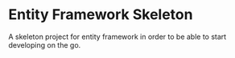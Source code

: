 # Entity Framework Skeleton
 A skeleton project for entity framework in order to be able to start developing on the go.
